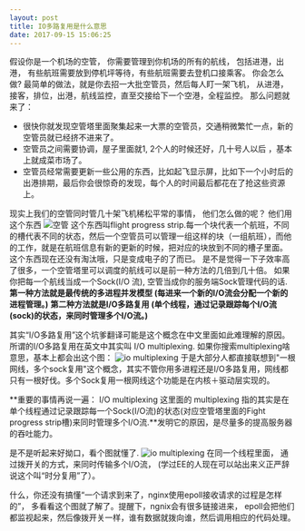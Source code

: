 ```yaml
---
layout: post
title: IO多路复用是什么意思
date: 2017-09-15 15:06:25
---
```

假设你是一个机场的空管， 你需要管理到你机场的所有的航线， 包括进港，出港， 有些航班需要放到停机坪等待，有些航班需要去登机口接乘客。
你会怎么做?
最简单的做法，就是你去招一大批空管员，然后每人盯一架飞机， 从进港，接客，排位，出港，航线监控，直至交接给下一个空港，全程监控。
那么问题就来了：
* 很快你就发现空管塔里面聚集起来一大票的空管员，交通稍微繁忙一点，新的空管员就已经挤不进来了。
* 空管员之间需要协调，屋子里面就1, 2个人的时候还好，几十号人以后 ，基本上就成菜市场了。
* 空管员经常需要更新一些公用的东西，比如起飞显示屏，比如下一个小时后的出港排期，最后你会很惊奇的发现，每个人的时间最后都花在了抢这些资源上。 

现实上我们的空管同时管几十架飞机稀松平常的事情， 他们怎么做的呢？
他们用这个东西
![空管](/image/io_multiplexing.jpg)
这个东西叫flight progress strip.每一个块代表一个航班，不同的槽代表不同的状态，然后一个空管员可以管理一组这样的块（一组航班），而他的工作，就是在航班信息有新的更新的时候，把对应的块放到不同的槽子里面。
这个东西现在还没有淘汰哦，只是变成电子的了而已。
是不是觉得一下子效率高了很多，一个空管塔里可以调度的航线可以是前一种方法的几倍到几十倍。
如果你把每一个航线当成一个Sock(I/O 流), 空管当成你的服务端Sock管理代码的话.
**第一种方法就是最传统的多进程并发模型 (每进来一个新的I/O流会分配一个新的进程管理。)**
**第二种方法就是I/O多路复用 (单个线程，通过记录跟踪每个I/O流(sock)的状态，来同时管理多个I/O流。)**

其实“I/O多路复用”这个坑爹翻译可能是这个概念在中文里面如此难理解的原因。所谓的I/O多路复用在英文中其实叫 I/O multiplexing. 如果你搜索multiplexing啥意思，基本上都会出这个图：
![io multiplexing](/image/io_multiplexing_1.png)
于是大部分人都直接联想到"一根网线，多个sock复用"这个概念，其实不管你用多进程还是I/O多路复用，网线都只有一根好伐。多个Sock复用一根网线这个功能是在内核＋驱动层实现的。

**重要的事情再说一遍： I/O multiplexing 这里面的 multiplexing 指的其实是在单个线程通过记录跟踪每一个Sock(I/O流)的状态(对应空管塔里面的Fight progress strip槽)来同时管理多个I/O流.**发明它的原因，是尽量多的提高服务器的吞吐能力。

是不是听起来好拗口，看个图就懂了.
![io multiplexing](/image/io_multiplexing_2.jpg)
在同一个线程里面， 通过拨开关的方式，来同时传输多个I/O流， (学过EE的人现在可以站出来义正严辞说这个叫“时分复用”了）。

什么，你还没有搞懂“一个请求到来了，nginx使用epoll接收请求的过程是怎样的”， 多看看这个图就了解了。提醒下，ngnix会有很多链接进来， epoll会把他们都监视起来，然后像拨开关一样，谁有数据就拨向谁，然后调用相应的代码处理。
